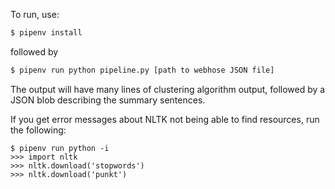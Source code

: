 To run, use:

```sh
$ pipenv install
```

followed by

```sh
$ pipenv run python pipeline.py [path to webhose JSON file]
```

The output will have many lines of clustering algorithm output, followed by a
JSON blob describing the summary sentences.

If you get error messages about NLTK not being able to find resources, run the following:

```
$ pipenv run python -i
>>> import nltk
>>> nltk.download('stopwords')
>>> nltk.download('punkt')
```
